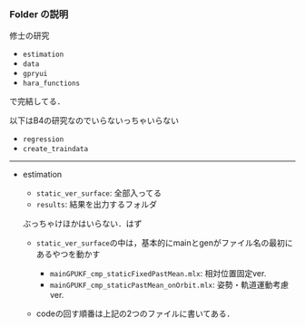 ### Folder の説明
修士の研究
- `estimation`
- `data`
- `gpryui`
- `hara_functions`

で完結してる．

以下はB4の研究なのでいらないっちゃいらない
- `regression`
- `create_traindata`

---
- estimation
    - `static_ver_surface`: 全部入ってる
    - `results`: 結果を出力するフォルダ

    ぶっちゃけほかはいらない．はず

    - `static_ver_surface`の中は，基本的にmainとgenがファイル名の最初にあるやつを動かす
        - `mainGPUKF_cmp_staticFixedPastMean.mlx`: 相対位置固定ver.
        - `mainGPUKF_cmp_staticPastMean_onOrbit.mlx`: 姿勢・軌道運動考慮ver.

    - codeの回す順番は上記の2つのファイルに書いてある．